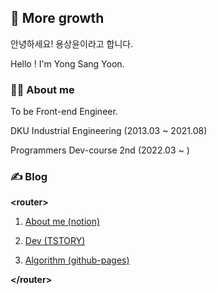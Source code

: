 ## 🌳 More growth

안녕하세요! 용상윤이라고 합니다.

Hello ! I'm Yong Sang Yoon.

### 🙋‍♂️ About me

To be Front-end Engineer.

DKU Industrial Engineering (2013.03 ~ 2021.08)

Programmers Dev-course 2nd (2022.03 ~ )

### ✍ Blog

**\<router>**

1. [About me (notion)](https://www.notion.so/ryong9rrr/ebe3687569dd4b0492b7a28dca48d2a7)

2. [Dev (TSTORY)](https://ryong9rrr.tistory.com/)

3. [Algorithm (github-pages)](https://ryong9rrr.github.io/)

**\</router>**

<!--
[![Hits](https://hits.seeyoufarm.com/api/count/incr/badge.svg?url=https%3A%2F%2Fgithub.com%2Fryong9rrr&count_bg=%2379C83D&title_bg=%23555555&icon=github.svg&icon_color=%23E7E7E7&title=hits&edge_flat=false)](https://hits.seeyoufarm.com)
-->
